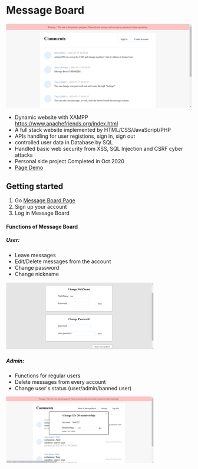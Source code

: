 # Message Board
<img src="/mb_img/main.png" width="600">

- Dynamic website with XAMPP https://www.apachefriends.org/index.html
- A full stack website implemented by HTML/CSS/JavaScript/PHP
- APIs handling for user registions, sign in, sign out
- controlled user data in Database by SQL
- Handled basic web security from XSS, SQL Injection and CSRF cyber attacks
- Personal side project Completed in Oct 2020
- [Page Demo](http://mentor-program.co/mtr04group3/tingkao/messageboard/home.php)

## Getting started
1. Go [Message Board Page](http://mentor-program.co/mtr04group3/tingkao/messageboard/home.php)
2. Sign up your account
3. Log in Message Board

#### Functions of Message Board
##### User:
- Leave messages
- Edit/Delete messages from the account
- Change password
- Change nickname
<img src="/mb_img/settings.png" width="400">

##### Admin:
- Functions for regular users
- Delete messages from every account
- Change user's status (user/admin/banned user)
<img src="/mb_img/admin2.png" width="400">
